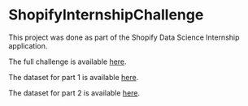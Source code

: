 # ShopifyInternshipChallenge

This project was done as part of the Shopify Data Science Internship application.

The full challenge is available [here](https://docs.google.com/document/d/1JxYz-VZHIctOQcw1PIUvCuYouxDWnew5yzBhluVwbso/edit#heading=h.5j27tl9uwcuc).

The dataset for part 1 is available [here](https://docs.google.com/spreadsheets/d/16i38oonuX1y1g7C_UAmiK9GkY7cS-64DfiDMNiR41LM/edit#gid=0).

The dataset for part 2 is available [here](https://www.w3schools.com/SQL/TRYSQL.ASP?FILENAME=TRYSQL_SELECT_ALL).
